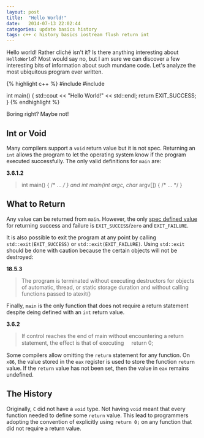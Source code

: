 ```yaml
---
layout: post
title:  "Hello World!"
date:   2014-07-13 22:02:44
categories: update basics history
tags: c++ c history basics iostream flush return int
---
```


Hello world! Rather cliché isn't it? Is there anything interesting about `HelloWorld`? Most would say no, but I am sure we can discover a few interesting bits of information about such mundane code. Let's analyze the most ubiquitous program ever written.

{% highlight c++ %}
#include <iostream>
#include <cstdlib>
 
int main()
{
  std::cout << "Hello World!" << std::endl;
  return EXIT_SUCCESS;
}
{% endhighlight %}

Boring right? Maybe not! 

Int or Void
------------
Many compilers support a `void` return value but it is not spec. Returning an `int` allows the program to let the operating system know if the program executed successfully. The only valid definitions for `main` are:

**3.6.1.2**

> int main() { /* ... */ }
> and
> int main(int argc, char* argv[]) { /* ... */ }

What to Return
--------------
Any value can be returned from `main`. However, the only <i class="icon-share"></i>[spec defined value][exit_status] for returning success and failure is `EXIT_SUCCESS`/`zero` and `EXIT_FAILURE`.

It is also possible to exit the program at any point by calling `std::exit(EXIT_SUCCESS)` or `std::exit(EXIT_FAILURE)`. Using `std::exit` should be done with caution because the certain objects will not be destroyed:

**18.5.3**

> The program is terminated without executing destructors for objects of automatic, thread, or static storage duration and without calling functions passed to atexit()

Finally, `main` is the only function that does not require a return statement despite deing defined with an `int` return value.

**3.6.2**

> If control reaches the end of main without encountering a return statement, the eﬀect is that of executing
> &nbsp;&nbsp;&nbsp;&nbsp;return 0;

Some compilers  allow omitting the `return` statement for any function. On `x86`, the value stored in the `eax` register is used to store the function `return` value. If the `return` value has not been set, then the value in `eax` remains undefined. 

The History
----------
Originally, `C` did not have a `void` type. Not having `void` meant that every function needed to define some `return` value. This lead to programmers adopting the convention of explicitly using `return 0;` on any function that did not require a return value.

[exit_status]: http://en.cppreference.com/w/cpp/utility/program/EXIT_status
